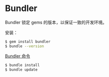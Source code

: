 # Bundler

Bundler 锁定 gems 的版本，以保证一致的开发环境。

安装：

```sh
$ gem install bundler
$ bundle --version
```

[Bundler 命令](http://bundler.io/man/bundle-install.1.html)

```sh
$ bundle install
$ bundle update
```
